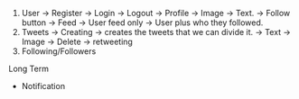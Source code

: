 1. User
    -> Register
    -> Login
    -> Logout
    -> Profile
        -> Image
        -> Text.
        -> Follow button
    -> Feed
        -> User feed only
        -> User plus who they followed.
2. Tweets
    -> Creating
        -> creates the tweets that we can divide it.
        -> Text
        -> Image
    -> Delete 
    -> retweeting
3. Following/Followers

Long Term
- Notification

